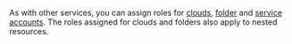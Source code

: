 As with other services, you can assign roles for [clouds](../../resource-manager/concepts/resources-hierarchy.md#cloud), [folder](../../resource-manager/concepts/resources-hierarchy.md#folder) and [service accounts](../../iam/concepts/users/service-accounts.md). The roles assigned for clouds and folders also apply to nested resources.